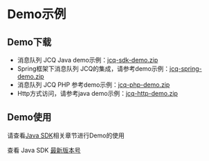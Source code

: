 # Demo示例
## Demo下载

- 消息队列 JCQ Java demo示例：[jcq-sdk-demo.zip](http://jcq-inuse-important-cannotdelete.oss.cn-north-1.jcloudcs.com/jcq-sdk-demo.zip)
- Spring框架下消息队列 JCQ的集成，请参考demo示例：[jcq-spring-demo.zip](http://jcq-inuse-important-cannotdelete.oss.cn-north-1.jcloudcs.com/jcq-spring-demo.zip)
- 消息队列 JCQ PHP 参考demo示例：[jcq-php-demo.zip](../../../../image/Internet-Middleware/Message-Queue/PHP_Demo.zip)
- Http方式访问，请参考java demo示例：[jcq-http-demo.zip](../../../../image/Internet-Middleware/Message-Queue/jcq-http-java-demo.zip)



## Demo使用
   请查看[Java SDK](../SDK-Rerference/Java-SDK/Environment-Preparation.md)相关章节进行Demo的使用
   
   查看 Java SDK [最新版本号](https://mvnrepository.com/artifact/com.jdcloud/jcq-java-sdk)
